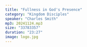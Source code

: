 ```yaml
---
title: "Fullness in God's Presence"
category: "Kingdom Disciples"
speaker: "Charles Smith"
mp3: 20241124.mp3
size: "33783357"
duration: "23:27"
image: logo.jpg
---
```

